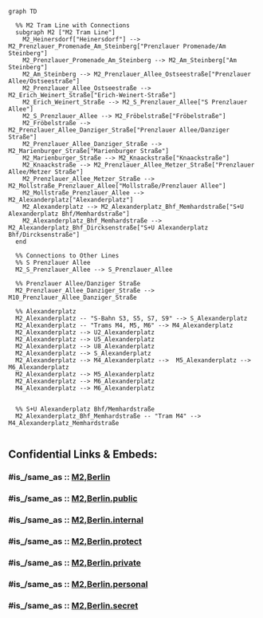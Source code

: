 

```mermaid
graph TD

  %% M2 Tram Line with Connections
  subgraph M2 ["M2 Tram Line"]
    M2_Heinersdorf["Heinersdorf"] --> M2_Prenzlauer_Promenade_Am_Steinberg["Prenzlauer Promenade/Am Steinberg"]
    M2_Prenzlauer_Promenade_Am_Steinberg --> M2_Am_Steinberg["Am Steinberg"]
    M2_Am_Steinberg --> M2_Prenzlauer_Allee_Ostseestraße["Prenzlauer Allee/Ostseestraße"]
    M2_Prenzlauer_Allee_Ostseestraße --> M2_Erich_Weinert_Straße["Erich-Weinert-Straße"]
    M2_Erich_Weinert_Straße --> M2_S_Prenzlauer_Allee["S Prenzlauer Allee"]
    M2_S_Prenzlauer_Allee --> M2_Fröbelstraße["Fröbelstraße"]
    M2_Fröbelstraße --> M2_Prenzlauer_Allee_Danziger_Straße["Prenzlauer Allee/Danziger Straße"]
    M2_Prenzlauer_Allee_Danziger_Straße --> M2_Marienburger_Straße["Marienburger Straße"]
    M2_Marienburger_Straße --> M2_Knaackstraße["Knaackstraße"]
    M2_Knaackstraße --> M2_Prenzlauer_Allee_Metzer_Straße["Prenzlauer Allee/Metzer Straße"]
    M2_Prenzlauer_Allee_Metzer_Straße --> M2_Mollstraße_Prenzlauer_Allee["Mollstraße/Prenzlauer Allee"]
    M2_Mollstraße_Prenzlauer_Allee --> M2_Alexanderplatz["Alexanderplatz"]
    M2_Alexanderplatz --> M2_Alexanderplatz_Bhf_Memhardstraße["S+U Alexanderplatz Bhf/Memhardstraße"]
    M2_Alexanderplatz_Bhf_Memhardstraße --> M2_Alexanderplatz_Bhf_Dircksenstraße["S+U Alexanderplatz Bhf/Dircksenstraße"]
  end

  %% Connections to Other Lines
  %% S Prenzlauer Allee
  M2_S_Prenzlauer_Allee --> S_Prenzlauer_Allee

  %% Prenzlauer Allee/Danziger Straße
  M2_Prenzlauer_Allee_Danziger_Straße --> M10_Prenzlauer_Allee_Danziger_Straße

  %% Alexanderplatz
  M2_Alexanderplatz -- "S-Bahn S3, S5, S7, S9" --> S_Alexanderplatz
  M2_Alexanderplatz -- "Trams M4, M5, M6" --> M4_Alexanderplatz
  M2_Alexanderplatz --> U2_Alexanderplatz
  M2_Alexanderplatz --> U5_Alexanderplatz
  M2_Alexanderplatz --> U8_Alexanderplatz
  M2_Alexanderplatz --> S_Alexanderplatz
  M2_Alexanderplatz --> M4_Alexanderplatz -->  M5_Alexanderplatz --> M6_Alexanderplatz
  M2_Alexanderplatz --> M5_Alexanderplatz
  M2_Alexanderplatz --> M6_Alexanderplatz
  M4_Alexanderplatz --> M6_Alexanderplatz


  %% S+U Alexanderplatz Bhf/Memhardstraße
  M2_Alexanderplatz_Bhf_Memhardstraße -- "Tram M4" --> M4_Alexanderplatz_Memhardstraße


```


## Confidential Links & Embeds: 

### #is_/same_as :: [M2,Berlin](/_Standards/Earth/Continent/Europe/Europe~Central/Germany/Germany~West/State~Berlin/cities~Berlin/cities~Berlin/Berlin-city/Tram,Berlin/M2,Berlin.md) 

### #is_/same_as :: [M2,Berlin.public](/_public/Earth/Continent/Europe/Europe~Central/Germany/Germany~West/State~Berlin/cities~Berlin/cities~Berlin/Berlin-city/Tram,Berlin/M2,Berlin.public.md) 

### #is_/same_as :: [M2,Berlin.internal](/_internal/Earth/Continent/Europe/Europe~Central/Germany/Germany~West/State~Berlin/cities~Berlin/cities~Berlin/Berlin-city/Tram,Berlin/M2,Berlin.internal.md) 

### #is_/same_as :: [M2,Berlin.protect](/_protect/Earth/Continent/Europe/Europe~Central/Germany/Germany~West/State~Berlin/cities~Berlin/cities~Berlin/Berlin-city/Tram,Berlin/M2,Berlin.protect.md) 

### #is_/same_as :: [M2,Berlin.private](/_private/Earth/Continent/Europe/Europe~Central/Germany/Germany~West/State~Berlin/cities~Berlin/cities~Berlin/Berlin-city/Tram,Berlin/M2,Berlin.private.md) 

### #is_/same_as :: [M2,Berlin.personal](/_personal/Earth/Continent/Europe/Europe~Central/Germany/Germany~West/State~Berlin/cities~Berlin/cities~Berlin/Berlin-city/Tram,Berlin/M2,Berlin.personal.md) 

### #is_/same_as :: [M2,Berlin.secret](/_secret/Earth/Continent/Europe/Europe~Central/Germany/Germany~West/State~Berlin/cities~Berlin/cities~Berlin/Berlin-city/Tram,Berlin/M2,Berlin.secret.md)

